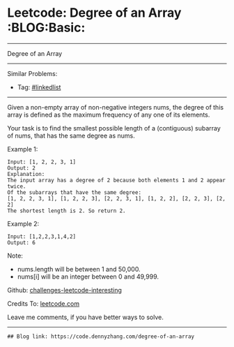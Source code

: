 
# Leetcode: Degree of an Array     :BLOG:Basic:

---

Degree of an Array  

---

Similar Problems:  

-   Tag: [#linkedlist](https://code.dennyzhang.com/tag/linkedlist)

---

Given a non-empty array of non-negative integers nums, the degree of this array is defined as the maximum frequency of any one of its elements.  

Your task is to find the smallest possible length of a (contiguous) subarray of nums, that has the same degree as nums.  

Example 1:  

    Input: [1, 2, 2, 3, 1]
    Output: 2
    Explanation: 
    The input array has a degree of 2 because both elements 1 and 2 appear twice.
    Of the subarrays that have the same degree:
    [1, 2, 2, 3, 1], [1, 2, 2, 3], [2, 2, 3, 1], [1, 2, 2], [2, 2, 3], [2, 2]
    The shortest length is 2. So return 2.

Example 2:  

    Input: [1,2,2,3,1,4,2]
    Output: 6

Note:  

-   nums.length will be between 1 and 50,000.
-   nums[i] will be an integer between 0 and 49,999.

Github: [challenges-leetcode-interesting](https://github.com/DennyZhang/challenges-leetcode-interesting/tree/master/problems/degree-of-an-array)  

Credits To: [leetcode.com](https://leetcode.com/problems/degree-of-an-array/description/)  

Leave me comments, if you have better ways to solve.  

---

    ## Blog link: https://code.dennyzhang.com/degree-of-an-array

